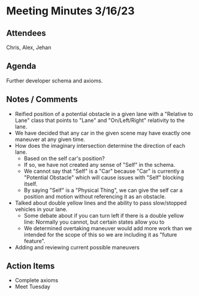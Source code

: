 # Meeting Minutes 3/16/23

## Attendees
Chris, Alex, Jehan

## Agenda
Further developer schema and axioms.

## Notes / Comments
- Reified position of a potential obstacle in a given lane with a "Relative to Lane" class that points to "Lane" and "On/Left/Right" relativity to the lane.
- We have decided that any car in the given scene may have exactly one maneuver at any given time.
- How does the imaginary intersection determine the direction of each lane.
  - Based on the self car's position?
  - If so, we have not created any sense of "Self" in the schema.
  - We cannot say that "Self" is a "Car" because "Car" is currently a "Potential Obstacle" which will cause issues with "Self" blocking itself.
  - By saying "Self" is a "Physical Thing", we can give the self car a position and motion without referencing it as an obstacle.
- Talked about double yellow lines and the ability to pass slow/stopped vehicles in your lane.
  - Some debate about if you can turn left if there is a double yellow line: Normally you cannot, but certain states allow you to
  - We determined overtaking maneuver would add more work than we intended for the scope of this so we are including it as "future feature".
- Adding and reviewing current possible maneuvers

## Action Items
- Complete axioms
- Meet Tuesday
